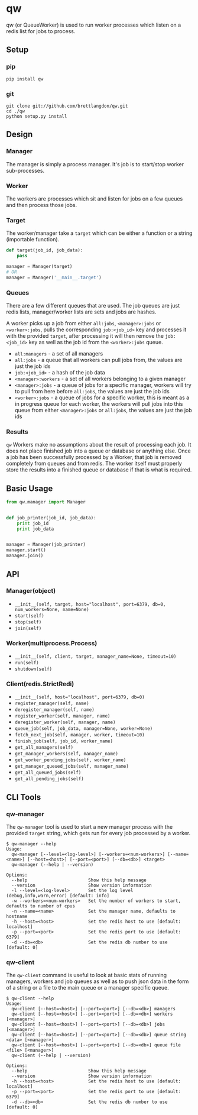qw
==

qw (or QueueWorker) is used to run worker processes which listen on a redis list for jobs to process.

## Setup
### pip

`pip install qw`

### git

```
git clone git://github.com/brettlangdon/qw.git
cd ./qw
python setup.py install
```

## Design
### Manager
The manager is simply a process manager. It's job is to start/stop worker sub-processes.

### Worker
The workers are processes which sit and listen for jobs on a few queues and then process
those jobs.

### Target
The worker/manager take a `target` which can be either a function or a string (importable function).

```python
def target(job_id, job_data):
    pass

manager = Manager(target)
# OR
manager = Manager('__main__.target')
```
### Queues
There are a few different queues that are used. The job queues are just redis lists, manager/worker lists are sets and jobs are hashes.

A worker picks up a job from either `all:jobs`, `<manager>:jobs` or `<worker>:jobs`, pulls the corresponding `job:<job_id>` key and
processes it with the provided `target`, after processing it will then remove the `job:<job_id>` key as well as the job id from
the `<worker>:jobs` queue.

* `all:managers` - a set of all managers
* `all:jobs` - a queue that all workers can pull jobs from, the values are just the job ids
* `job:<job_id>` - a hash of the job data
* `<manager>:workers` - a set of all workers belonging to a given manager
* `<manager>:jobs` - a queue of jobs for a specific manager, workers will try to pull from here before `all:jobs`, the values are just the job ids
* `<worker>:jobs` - a queue of jobs for a specific worker, this is meant as a in progress queue for each worker, the workers will pull jobs into this queue from either `<manager>:jobs` or `all:jobs`, the values are just the job ids

### Results
`qw` Workers make no assumptions about the result of processing each job. It does not place finished job into a queue or database
or anything else. Once a job has been successfully processed by a Worker, that job is removed completely from queues and from redis.
The worker itself must properly store the results into a finished queue or database if that is what is required.

## Basic Usage

```python
from qw.manager import Manager


def job_printer(job_id, job_data):
    print job_id
    print job_data


manager = Manager(job_printer)
manager.start()
manager.join()
```

## API
### Manager(object)
* `__init__(self, target, host="localhost", port=6379, db=0, num_workers=None, name=None)`
* `start(self)`
* `stop(self)`
* `join(self)`

### Worker(multiprocess.Process)
* `__init__(self, client, target, manager_name=None, timeout=10)`
* `run(self)`
* `shutdown(self)`

### Client(redis.StrictRedi)
* `__init__(self, host="localhost", port=6379, db=0)`
* `register_manager(self, name)`
* `deregister_manager(self, name)`
* `register_worker(self, manager, name)`
* `deregister_worker(self, manager, name)`
* `queue_job(self, job_data, manager=None, worker=None)`
* `fetch_next_job(self, manager, worker, timeout=10)`
* `finish_job(self, job_id, worker_name)`
* `get_all_managers(self)`
* `get_manager_workers(self, manager_name)`
* `get_worker_pending_jobs(self, worker_name)`
* `get_manager_queued_jobs(self, manager_name)`
* `get_all_queued_jobs(self)`
* `get_all_pending_jobs(self)`

## CLI Tools
### qw-manager
The `qw-manager` tool is used to start a new manager process with the provided `target` string, which gets run
for every job processed by a worker.
```
$ qw-manager --help
Usage:
  qw-manager [--level=<log-level>] [--workers=<num-workers>] [--name=<name>] [--host=<host>] [--port=<port>] [--db=<db>] <target>
  qw-manager (--help | --version)

Options:
  --help                       Show this help message
  --version                    Show version information
  -l --level=<log-level>       Set the log level (debug,info,warn,error) [default: info]
  -w --workers=<num-workers>   Set the number of workers to start, defaults to number of cpus
  -n --name=<name>             Set the manager name, defaults to hostname
  -h --host=<host>             Set the redis host to use [default: localhost]
  -p --port=<port>             Set the redis port to use [default: 6379]
  -d --db=<db>                 Set the redis db number to use [default: 0]
```
### qw-client
The `qw-client` command is useful to look at basic stats of running managers, workers and job queues
as well as to push json data in the form of a string or a file to the main queue or a manager specific queue.
```
$ qw-client --help
Usage:
  qw-client [--host=<host>] [--port=<port>] [--db=<db>] managers
  qw-client [--host=<host>] [--port=<port>] [--db=<db>] workers [<manager>]
  qw-client [--host=<host>] [--port=<port>] [--db=<db>] jobs [<manager>]
  qw-client [--host=<host>] [--port=<port>] [--db=<db>] queue string <data> [<manager>]
  qw-client [--host=<host>] [--port=<port>] [--db=<db>] queue file <file> [<manager>]
  qw-client (--help | --version)

Options:
  --help                       Show this help message
  --version                    Show version information
  -h --host=<host>             Set the redis host to use [default: localhost]
  -p --port=<port>             Set the redis port to use [default: 6379]
  -d --db=<db>                 Set the redis db number to use [default: 0]
```
